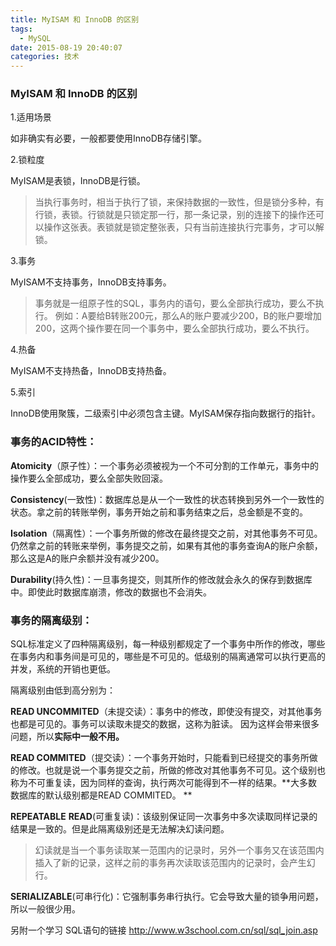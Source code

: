 ```yaml
---
title: MyISAM 和 InnoDB 的区别
tags:
  - MySQL
date: 2015-08-19 20:40:07
categories: 技术
---
```


### MyISAM 和 InnoDB 的区别

1.适用场景 

如非确实有必要，一般都要使用InnoDB存储引擎。 

2.锁粒度 

MyISAM是表锁，InnoDB是行锁。 


> 当执行事务时，相当于执行了锁，来保持数据的一致性，但是锁分多种，有行锁，表锁。行锁就是只锁定那一行，那一条记录，别的连接下的操作还可以操作这张表。表锁就是锁定整张表，只有当前连接执行完事务，才可以解锁。

3.事务 

MyISAM不支持事务，InnoDB支持事务。 

> 事务就是一组原子性的SQL，事务内的语句，要么全部执行成功，要么不执行。 
> 例如：A要给B转账200元，那么A的账户要减少200，B的账户要增加200，这两个操作要在同一个事务中，要么全部执行成功，要么不执行。



4.热备 

MyISAM不支持热备，InnoDB支持热备。 

5.索引 

InnoDB使用聚簇，二级索引中必须包含主键。MyISAM保存指向数据行的指针。 

### 事务的ACID特性：

**Atomicity**（原子性）：一个事务必须被视为一个不可分割的工作单元，事务中的操作要么全部成功，要么全部失败回滚。 

**Consistency**(一致性)：数据库总是从一个一致性的状态转换到另外一个一致性的状态。拿之前的转账举例，事务开始之前和事务结束之后，总金额是不变的。 

**Isolation**（隔离性）：一个事务所做的修改在最终提交之前，对其他事务不可见。仍然拿之前的转账来举例，事务提交之前，如果有其他的事务查询A的账户余额，那么这是A的账户余额并没有减少200。 

**Durability**(持久性)：一旦事务提交，则其所作的修改就会永久的保存到数据库中。即使此时数据库崩溃，修改的数据也不会消失。

### 事务的隔离级别：

SQL标准定义了四种隔离级别，每一种级别都规定了一个事务中所作的修改，哪些在事务内和事务间是可见的，哪些是不可见的。低级别的隔离通常可以执行更高的并发，系统的开销也更低。 

隔离级别由低到高分别为： 

**READ UNCOMMITED**（未提交读）：事务中的修改，即使没有提交，对其他事务也都是可见的。事务可以读取未提交的数据，这称为脏读。 因为这样会带来很多问题，所以**实际中一般不用。** 

**READ COMMITED**（提交读）：一个事务开始时，只能看到已经提交的事务所做的修改。也就是说一个事务提交之前，所做的修改对其他事务不可见。这个级别也称为不可重复读，因为同样的查询，执行两次可能得到不一样的结果。**大多数数据库的默认级别都是READ COMMITED。 ** 

**REPEATABLE** **READ**(可重复读)：该级别保证同一次事务中多次读取同样记录的结果是一致的。但是此隔离级别还是无法解决幻读问题。


> 幻读就是当一个事务读取某一范围内的记录时，另外一个事务又在该范围内插入了新的记录，这样之前的事务再次读取该范围内的记录时，会产生幻行。

**SERIALIZABLE**(可串行化)：它强制事务串行执行。它会导致大量的锁争用问题，所以一般很少用。

 另附一个学习 SQL语句的链接
http://www.w3school.com.cn/sql/sql_join.asp
 